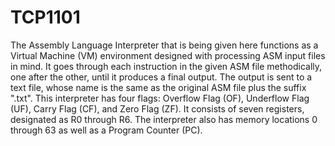 # TCP1101
The Assembly Language Interpreter that is being given here functions as a Virtual Machine (VM)
environment designed with processing ASM input files in mind. It goes through each instruction in
the given ASM file methodically, one after the other, until it produces a final output. The output is
sent to a text file, whose name is the same as the original ASM file plus the suffix ".txt". This
interpreter has four flags: Overflow Flag (OF), Underflow Flag (UF), Carry Flag (CF), and Zero
Flag (ZF). It consists of seven registers, designated as R0 through R6. The interpreter also has
memory locations 0 through 63 as well as a Program Counter (PC).
